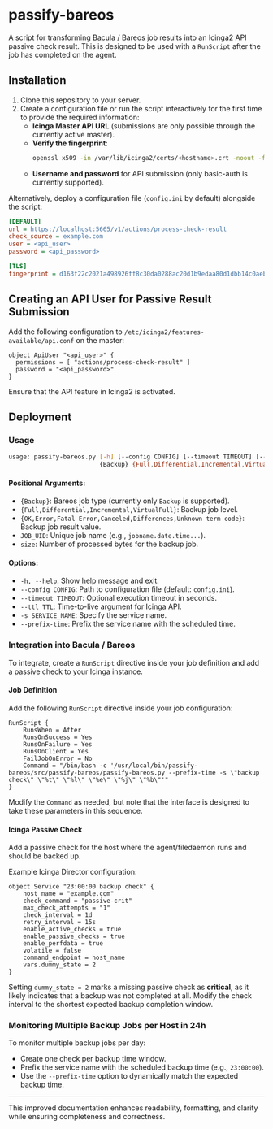 # passify-bareos

A script for transforming Bacula / Bareos job results into an Icinga2 API passive check result. This is designed to be used with a `RunScript` after the job has completed on the agent.

## Installation

1. Clone this repository to your server.
2. Create a configuration file or run the script interactively for the first time to provide the required information:
   - **Icinga Master API URL** (submissions are only possible through the currently active master).
   - **Verify the fingerprint**:
     ```sh
     openssl x509 -in /var/lib/icinga2/certs/<hostname>.crt -noout -fingerprint -sha256
     ```
   - **Username and password** for API submission (only basic-auth is currently supported).

Alternatively, deploy a configuration file (`config.ini` by default) alongside the script:

```ini
[DEFAULT]
url = https://localhost:5665/v1/actions/process-check-result
check_source = example.com
user = <api_user>
password = <api_password>

[TLS]
fingerprint = d163f22c2021a498926ff8c30da0288ac20d1b9edaa80d1dbb14c0aebf85245b
```

## Creating an API User for Passive Result Submission

Add the following configuration to `/etc/icinga2/features-available/api.conf` on the master:

```icinga2
object ApiUser "<api_user>" {
  permissions = [ "actions/process-check-result" ]
  password = "<api_password>"
}
```

Ensure that the API feature in Icinga2 is activated.

## Deployment

### Usage

```sh
usage: passify-bareos.py [-h] [--config CONFIG] [--timeout TIMEOUT] [--ttl TTL] -s SERVICE_NAME [--prefix-time]
                         {Backup} {Full,Differential,Incremental,VirtualFull} {OK,Error,Fatal Error,Canceled,Differences,Unknown term code} JOB_UID size
```

#### Positional Arguments:
- `{Backup}`: Bareos job type (currently only `Backup` is supported).
- `{Full,Differential,Incremental,VirtualFull}`: Backup job level.
- `{OK,Error,Fatal Error,Canceled,Differences,Unknown term code}`: Backup job result value.
- `JOB_UID`: Unique job name (e.g., `jobname.date.time...`).
- `size`: Number of processed bytes for the backup job.

#### Options:
- `-h, --help`: Show help message and exit.
- `--config CONFIG`: Path to configuration file (default: `config.ini`).
- `--timeout TIMEOUT`: Optional execution timeout in seconds.
- `--ttl TTL`: Time-to-live argument for Icinga API.
- `-s SERVICE_NAME`: Specify the service name.
- `--prefix-time`: Prefix the service name with the scheduled time.

### Integration into Bacula / Bareos

To integrate, create a `RunScript` directive inside your job definition and add a passive check to your Icinga instance.

#### Job Definition

Add the following `RunScript` directive inside your job configuration:

```bareos
RunScript {
    RunsWhen = After
    RunsOnSuccess = Yes
    RunsOnFailure = Yes
    RunsOnClient = Yes
    FailJobOnError = No
    Command = "/bin/bash -c '/usr/local/bin/passify-bareos/src/passify-bareos/passify-bareos.py --prefix-time -s \"backup check\" \"%t\" \"%l\" \"%e\" \"%j\" \"%b\"'"
}
```

Modify the `Command` as needed, but note that the interface is designed to take these parameters in this sequence.

#### Icinga Passive Check

Add a passive check for the host where the agent/filedaemon runs and should be backed up.

Example Icinga Director configuration:

```icinga2
object Service "23:00:00 backup check" {
    host_name = "example.com"
    check_command = "passive-crit"
    max_check_attempts = "1"
    check_interval = 1d
    retry_interval = 15s
    enable_active_checks = true
    enable_passive_checks = true
    enable_perfdata = true
    volatile = false
    command_endpoint = host_name
    vars.dummy_state = 2
}
```

Setting `dummy_state = 2` marks a missing passive check as **critical**, as it likely indicates that a backup was not completed at all.
Modify the check interval to the shortest expected backup completion window.

### Monitoring Multiple Backup Jobs per Host in 24h

To monitor multiple backup jobs per day:

- Create one check per backup time window.
- Prefix the service name with the scheduled backup time (e.g., `23:00:00`).
- Use the `--prefix-time` option to dynamically match the expected backup time.

---

This improved documentation enhances readability, formatting, and clarity while ensuring completeness and correctness.
